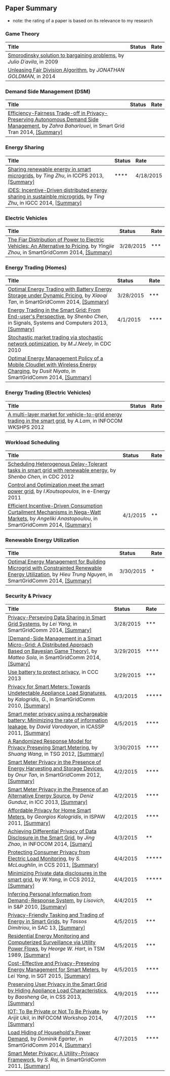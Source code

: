 ## Paper Summary

- note: the rating of a paper is based on its relevance to my research

### Game Theory
|Title| Status| Rate|
|:----|:---|:---|
|[Smorodinsky solution to bargaining problems](http://cermsem.univ-paris1.fr/davila/teaching/BargTh/Bargaining\%20slides\%20-\%202\%20-\%20Kalai-Smorodinsky.pdf), by *Julio D´avila*, in 2009| |
|[Unleasing Fair Division Algorithm](http://www.sigecom.org/exchanges/volume_13/2/GOLDMAN.pdf), by *JONATHAN GOLDMAN*, in 2014| | |


### Demand Side Management (DSM)
|Title| Status| Rate|
|:----|:---|:---|
|[Efficiency-Fairness Trade-off in Privacy-Preserving Autonomous Demand Side Management](http://ieeexplore.ieee.org/xpl/articleDetails.jsp?arnumber=6740907), by *Zahra Baharlouei*, in Smart Grid Tran 2014, [[Summary]](./file/zahra-efficiency-fairness-dsm.md)| | |

### Energy Sharing
|Title| Status| Rate|
|:----|:---|:---|
|[Sharing renewable energy in smart microgrids](http://ieeexplore.ieee.org/xpl/articleDetails.jsp?arnumber=6604016), by *Ting Zhu*, in ICCPS 2013, [[Summary]](./file/Zhu14-share-energy.md)| ****|4/18/2015 |
|[iDES: Incentive-Driven distributed energy sharing in sustainble microgrids](http://www-users.cs.umn.edu/~yugu/paper/iDES%20Incentive-Driven%20Distributed%20Energy%20Sharing%20in%20Sustainable%20Microgrids.pdf), by *Ting Zhu*, in IGCC 2014, [[Summary]](./file/zhong14-ides.md)| | |

### Electric Vehicles
|Title| Status| Rate|
|:----|:---|:---|
|[The Fiar Distribution of Power to Electric Vehicles: An Alternative to Pricing](http://arxiv.org/ftp/arxiv/papers/1402/1402.2489.pdf), by *Yingjie Zhou*, in SmartGridComm 2014, [[Summary]](./file/zhou14-fair-distribution-ev.md)| 3/28/2015| ***|

### Energy Trading (Homes)
|Title| Status| Rate|
|:----|:---|:---|
|[Optimal Energy Trading with Battery Energy Storage under Dynamic Pricing](http://ieeexplore.ieee.org/stamp/stamp.jsp?arnumber=7007733), by *Xiaoqi Tan*, in SmartGridComm 2014, [[Summary]](./file/tan12-optimal-energy-trading.md)| 3/28/2015| ***|
|[Energy Trading in the Smart Grid: From End-user's Perspective](http://ieeexplore.ieee.org/xpls/abs_all.jsp?arnumber=6810288), by *Shenbo Chen*, in Signals, Systems and Computers 2013, [[Summary]](./file/chen13-energy-trading.md)|4/1/2015| ****|
|[Stochastic market trading via stochastic network optimization](http://ee.usc.edu/stochastic-nets/docs/stocks-cdc2010.pdf), by *M.J.Neely*, in CDC 2010| | 
|[Optimal Energy Management Policy of a Mobile Cloudlet with Wireless Energy Charging](http://ieeexplore.ieee.org/xpl/articleDetails.jsp?arnumber=7007734), by *Dusit Niyato*, in SmartGridComm 2014, [[Summary]](./file/niyato14-energy-management-cloudlet.md)| ||

### Energy Trading (Electric Vehicles)
|Title| Status| Rate|
|:----|:---|:---|
|[A multi-layer market for vehicle-to-grid energy trading in the smart grid](http://ieeexplore.ieee.org/stamp/stamp.jsp?arnumber=6193525), by *A.Lam*, in INFOCOM WKSHPS 2012| | |

### Workload Scheduling
|Title| Status| Rate|
|:----|:---|:---|
|[Scheduling Heterogenous Delay-Tolerant tasks in smart grid with renewable energy](http://ieeexplore.ieee.org/stamp/stamp.jsp?arnumber=6426013), by *Shenbo Chen*, in CDC 2012| |
|[Control and Optimization meet the smart power grid](http://dl.acm.org/citation.cfm?id=2318723), by *I.Koutsopoulos*, in e-Energy 2011| | |
|[Efficient Incentive-Driven Consumption Curtailment Mechanisms in Nega-Watt Markets](http://ieeexplore.ieee.org/stamp/stamp.jsp?arnumber=7007735), by *Angeliki Anastopoulou*, in SmartGridComm 2014, [[Summary]](./file/anastopoulou14-consumption-curtailment.md)|4/1/2015 | **|

### Renewable Energy Utilization
|Title| Status| Rate|
|:----|:---|:---|
|[Optimal Energy Management for Building Microgrid with Constrainted Renewable Energy Utilization](http://ieeexplore.ieee.org/stamp/stamp.jsp?arnumber=7007635), by *Hieu Trung Nguyen*, in SmartGridComm 2014, [[Summary]](./file/Nguyen14-em-mg-renewables.md)| 3/30/2015| *|

### Security & Privacy
|Title| Status| Rate|
|:----|:---|:---|
|[Privacy-Perseving Data Sharing in Smart Grid Systems](ieeexplore.ieee.org/stamp.jsp?tp=&arnumber=7007759), by *Lei Yang*, in SmartGridComm 2014, [[Summary]](./file/yang14-privacy-preserving.md)|3/28/2015| ***|
|[[Demand-Side Management in a Smart Micro-Grid: A Distributed Approach Based on Bayesian Game Theory]](http://ieeexplore.ieee.org/xpl/articleDetails.jsp?arnumber=7007722), by *Matteo Sola*, in SmartGridComm 2014, [[Sumary]](./file/sola14-demand-side-bayesian-game-theory.md)| 3/29/2015| ****|
|[Use battery to protect privacy](http://ieeexplore.ieee.org.mutex.gmu.edu/stamp/stamp.jsp?tp=&arnumber=6641006&tag=1), in CCC 2013| 3/29/2015| ***| 
|[Privacy for Smart Meters: Towards Undetectable Appliance Load Signatures](http://ieeexplore.ieee.org/xpl/login.jsp?tp=&arnumber=5622047), by *Kalogridis, G.*, in SmartGridComm 2010, [[Summary]](./file/Kalogridis10-privacy-undetectable.md)|4/3/2015 | *****|
|[Smart meter privacy using a rechargeable battery: Minimizing the rate of information leakage](http://ieeexplore.ieee.org/xpl/login.jsp?tp=&arnumber=5946886), by *David Varodayan*, in ICASSP 2011, [[Summary]](./file/david11-privacy-renewable.md)|4/5/2015 |**** |
|[A Randomized Response Model for Privacy Preseving Smart Metering](http://ieeexplore.ieee.org/stamp/stamp.jsp?arnumber=6203629), by *Shuang Wang*, in TSG 2012, [[Summary]](./file/wang12-randomized-response-privacy.md)| 3/30/2015| ****|
|[Smart Meter Privacy in the Presence of Energy Harvesting and Storage Devices](http://ieeexplore.ieee.org/stamp/stamp.jsp?arnumber=6486062), by *Onur Tan*, in SmartGridComm 2012, [[Summary]](./file/tan12-privacy-harvesting-battery.md)|4/2/2015| ****|
|[Smart Meter Privacy in the Presence of an Alternative Energy Source](http://ieeexplore.ieee.org/stamp/stamp.jsp?arnumber=6654823), by *Deniz Gunduz*, in ICC 2013, [[Summary]](./file/Gunduz13-privacy-alternative-energy.md)| 4/2/2015|**** |
|[Affordable Privacy for Home Smart Meters](http://ieeexplore.ieee.org/xpls/abs_all.jsp?arnumber=5951954), by *Georgios Kalogridis*, in ISPAW 2011, [[Summary]](./file/kalogridis11-privacy-affordable.md)|4/2/2015 | ****|
|[Achieving Differential Privacy of Data Disclosure in the Smart Grid](http://ieeexplore.ieee.org/stamp/stamp.jsp?arnumber=6847974), by *Jing Zhao*, in INFOCOM 2014, [[Sumary]](./file/zhao14-differential-privacy.md)|4/3/2015 |** |
|[Protecting Consumer Privacy from Electric Load Monitoring](http://www.cse.psu.edu/~smclaugh/cse598e-f11/papers/mclaughlin-ccs.pdf), by *S. McLaughlin*, in CCS 2011, [[Summary]](./file/mclaughlin11-privacy-consumer.md)| 4/4/2015|***** |
|[Minimizing Private data disclosures in the smart grid](http://dl.acm.org/citation.cfm?id=2382242), by *W.Yang*, in CCS 2012, [[Summary]](./file/yang14-privacy-minimize-disclosure.md)|4/4/2015  | ***** |
|[Inferring Personal Information from Demand-Response System](http://ieeexplore.ieee.org/xpls/abs_all.jsp?arnumber=5403146), by *Lisovich*, in S&P 2010, [[Summary]](./file/Lisovich10-infer-privacy.md)|4/4/2015 | **|
|[Privacy-Friendly Tasking and Trading of Energy in Smart Grids](http://dl.acm.org/citation.cfm?id=2480488), by *Tassos Dimitriou*, in SAC 13, [[Summary]](./file/dimitriou13-privacy-trading.md)|4/5/2015 |*** |
|[Residential Energy Monitoring and Computerized Surveillance via Utility Power Flows](http://ieeexplore.ieee.org/stamp/stamp.jsp?arnumber=31557), by *Heorge W. Hart*, in TSM 1989, [[Summary]](./file/george89-nilm.md)| 4/5/2015| ***|
|[Cost-Effective and Privacy-Preseving Energy Management for Smart Meters](http://ieeexplore.ieee.org/xpls/abs_all.jsp?arnumber=6876215), by *Lei Yang*, in SGT 2015, [[Summary]](./file/Lei15-privacy-cost.md)|4/5/2015 |**** |
|[Preserving User Privacy in the Smart Grid by Hiding Appliance Load Characteristics](http://link.springer.com/chapter/10.1007%2F978-3-319-03584-0_6#page-1), by *Baosheng Ge*, in CSS 2013, [[Summary]](./file/ge13-privacy-new-alg.md)|4/9/2015 | ****|
|[IOT: To Be Private or Not To Be Private](http://ieeexplore.ieee.org/stamp/stamp.jsp?arnumber=6849186), by *Arijit Ukil*, in INFOCOM Workshop 2014, [[Summary]](./file/ukil14-privacy-2bn2b.md)| 4/7/2015|*** |
|[Load Hiding of Household's Power Demand](http://ieeexplore.ieee.org/xpls/abs_all.jsp?arnumber=7007755&tag=1), by *Dominik Egarter*, in SmartGridComm 2014, [[Summary]](./file/Egarter14-privacy-load-hiding.md)|4/7/2015 |**** |
|[Smart Meter Privacy: A Utility-Privacy Framework](http://ieeexplore.ieee.org/xpl/articleDetails.jsp?arnumber=6102315), by *S. Raj*, in SmartGridComm 2011, [[Summary]](./file/sraj11-utility-privacy.md)| | |
